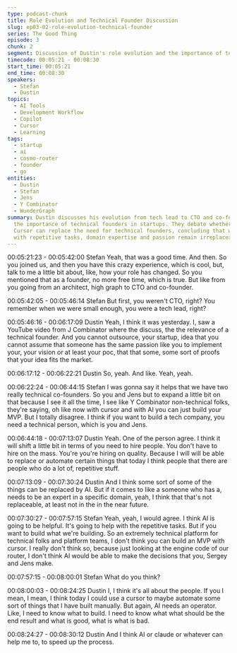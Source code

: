 ```yaml
---
type: podcast-chunk
title: Role Evolution and Technical Founder Discussion
slug: ep03-02-role-evolution-technical-founder
series: The Good Thing
episode: 3
chunk: 2
segment: Discussion of Dustin's role evolution and the importance of technical founders
timecode: 00:05:21 - 00:08:30
start_time: 00:05:21
end_time: 00:08:30
speakers:
  - Stefan
  - Dustin
topics:
  - AI Tools
  - Development Workflow
  - Copilot
  - Cursor
  - Learning
tags:
  - startup
  - ai
  - cosmo-router
  - founder
  - go
entities:
  - Dustin
  - Stefan
  - Jens
  - Y Combinator
  - WunderGraph
summary: Dustin discusses his evolution from tech lead to CTO and co-founder, emphasizing
  the importance of technical founders in startups. They debate whether AI tools like
  Cursor can replace the need for technical founders, concluding that while AI helps
  with repetitive tasks, domain expertise and passion remain irreplaceable.
---
```


00:05:21:23 - 00:05:42:00
Stefan
Yeah, that was a good time. And then. So you joined us, and then you have this crazy
experience, which is cool, but, talk to me a little bit about, like, how your role has changed. So
you mentioned that as a founder, no more free time, which is true. But like from you going from
an architect, high graph to CTO and co-founder.

00:05:42:05 - 00:05:46:14
Stefan
But first, you weren't CTO, right? You remember when we were small enough, you were a tech
lead, right?

00:05:46:16 - 00:06:17:09
Dustin
Yeah, I think it was yesterday. I, saw a YouTube video from J Combinator where the discuss, the
the relevance of a technical founder. And you cannot outsource, your startup, idea that you
cannot assume that someone has the same passion like you to implement your, your vision or
at least your poc, that that some, some sort of proofs that your idea fits the market.

00:06:17:12 - 00:06:22:21
Dustin
So, yeah. And like. Yeah, yeah.

00:06:22:24 - 00:06:44:15
Stefan
I was gonna say it helps that we have two really technical co-founders. So you and Jens but to
expand a little bit on that because I see it all the time, I see like Y Combinator non-technical
folks, they're saying, oh like now with cursor and with AI you can just build your MVP. But I
totally disagree. I think if you want to build a tech company, you need a technical person, which
is you and Jens.

00:06:44:18 - 00:07:13:07
Dustin
Yeah. One of the person agree. I think it will shift a little bit in terms of you need to hire people.
You don't have to hire on the mass. You're you're hiring on quality. Because I will will be able to
replace or automate certain things that today I think people that there are people who do a lot
of, repetitive stuff.

00:07:13:09 - 00:07:30:24
Dustin
And I think some sort of some of the things can be replaced by AI. But if it comes to like a
someone who has a, needs to be an expert in a specific domain, yeah, I think that that's not
replaceable, at least not in the in the near future.

00:07:30:27 - 00:07:57:15
Stefan
Yeah, yeah, I would agree. I think AI is going to be helpful. It's going to help with the repetitive
tasks. But if you want to build what we're building. So an extremely technical platform for
technical folks and platform teams, I don't think you can build an MVP with cursor. I really don't
think so, because just looking at the engine code of our router, I don't think AI would be able to
make the decisions that you, Sergey and Jens make.

00:07:57:15 - 00:08:00:01
Stefan
What do you think?

00:08:00:03 - 00:08:24:25
Dustin
I, I think it's all about the people. If you I mean, I mean, I think today I could use a cursor to
maybe automate some sort of things that I have built manually. But again, AI needs an operator.
Like, I need to know what to build. I need to know what what should be the end result and what
is good, what is what is bad.

00:08:24:27 - 00:08:30:12
Dustin
And I think AI or claude or whatever can help me to, to speed up the process. 